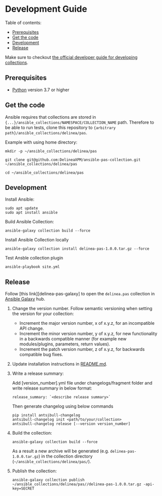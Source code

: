 # Development Guide

Table of contents:

- [Prerequisites](#prerequisites)
- [Get the code](#get-the-code)
- [Development](#development)
- [Release](#release)

Make sure to checkout [the official developer guide for developing collections][developing-collections].

## Prerequisites

- [Python][get-python] version 3.7 or higher

## Get the code

Ansible requires that collections are stored in `{...}/ansible_collections/NAMESPACE/COLLECTION_NAME` path.
Therefore to be able to run tests, clone this repository to `{arbitrary path}/ansible_collections/delinea/pas`.

Example with using home directory:

```shell
mkdir -p ~/ansible_collections/delinea/pas
```

```shell
git clone git@github.com:DelineaXPM/ansible-pas-collection.git ~/ansible_collections/delinea/pas
```

```shell
cd ~/ansible_collections/delinea/pas
```

## Development
Install Ansible:

```shell
sudo apt update
sudo apt install ansible
```

Build Ansible Collection:

```shell
ansible-galaxy collection build --force
```

Install Ansible Collection locally

```shell
ansible-galaxy collection install delinea-pas-1.0.0.tar.gz --force
```

Test Ansble collection plugin

```shell
ansible-playbook site.yml
```

## Release

Follow [this link][delinea-pas-galaxy] to open the `delinea.pas` collection in [Ansible Galaxy][galaxy] hub.

1. Change the version number. Follow semantic versioning when setting the version for your collection:

    * Increment the major version number, x of x.y.z, for an incompatible API change.
    * Increment the minor version number, y of x.y.z, for new functionality in a backwards compatible manner (for example new modules/plugins, parameters, return values).
    * Increment the patch version number, z of x.y.z, for backwards compatible bug fixes.

2. Update installation instructions in [README.md][readme.md].

3. Write a release summary:

    Add [version_number].yml file under changelogs/fragment folder and write release summary in below format:

    ```shell
    release_summary: `<describe release summary>`
    ```

    Then generate changelog using below commands

   ```shell
   pip install antsibull-changelog
   antsibull-changelog init <path/to/your/collection>
   antsibull-changelog release [--version version_number]
   ```

4. Build the collection:

   ```shell
   ansible-galaxy collection build --force
   ```

   As a result a new archive will be generated (e.g. `delinea-pas-1.0.0.tar.gz`) in the collection directory (`~/ansible_collections/delinea/pas/`).

5. Publish the collection:

   ```shell
   ansible-galaxy collection publish ~/ansible_collections/delinea/pas//delinea-pas-1.0.0.tar.gz -api-key=SECRET
   ```

[developing-collections]: https://docs.ansible.com/ansible/latest/dev_guide/developing_collections.html
[get-python]: https://www.python.org/downloads/
[delinea-core-galaxy]: https://galaxy.ansible.com/delinea/pas
[galaxy]: https://galaxy.ansible.com/
[readme.md]: README.md
